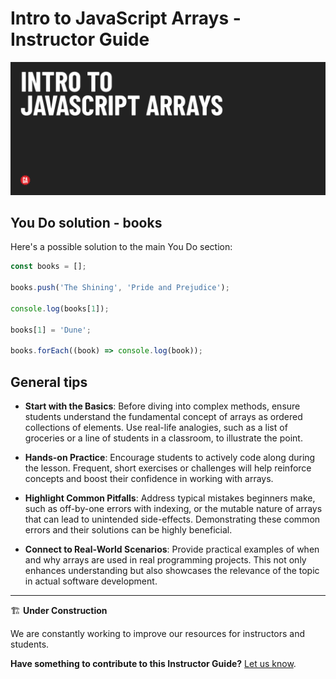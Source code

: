 # Intro to JavaScript Arrays - Instructor Guide

![Hero image](../assets/hero-secondary.png)

## You Do solution - books

Here's a possible solution to the main You Do section:

```js
const books = [];

books.push('The Shining', 'Pride and Prejudice');

console.log(books[1]);

books[1] = 'Dune';

books.forEach((book) => console.log(book));
```

## General tips

- **Start with the Basics**: Before diving into complex methods, ensure students understand the fundamental concept of arrays as ordered collections of elements. Use real-life analogies, such as a list of groceries or a line of students in a classroom, to illustrate the point.

- **Hands-on Practice**: Encourage students to actively code along during the lesson. Frequent, short exercises or challenges will help reinforce concepts and boost their confidence in working with arrays.

- **Highlight Common Pitfalls**: Address typical mistakes beginners make, such as off-by-one errors with indexing, or the mutable nature of arrays that can lead to unintended side-effects. Demonstrating these common errors and their solutions can be highly beneficial.

- **Connect to Real-World Scenarios**: Provide practical examples of when and why arrays are used in real programming projects. This not only enhances understanding but also showcases the relevance of the topic in actual software development.

---

🏗️ **Under Construction**

We are constantly working to improve our resources for instructors and students.

**Have something to contribute to this Instructor Guide?** [Let us know](https://git.generalassemb.ly/modular-curriculum-all-courses/TEMPLATE-Lab-Solution-Code-Module).
  